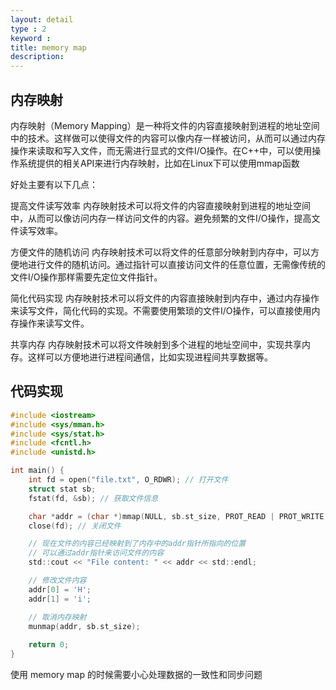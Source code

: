 ```yaml
---
layout: detail
type : 2
keyword :     
title: memory map
description: 
---
```


## 内存映射

内存映射（Memory Mapping）是一种将文件的内容直接映射到进程的地址空间中的技术。这样做可以使得文件的内容可以像内存一样被访问，从而可以通过内存操作来读取和写入文件，而无需进行显式的文件I/O操作。在C++中，可以使用操作系统提供的相关API来进行内存映射，比如在Linux下可以使用mmap函数

好处主要有以下几点：

提高文件读写效率
内存映射技术可以将文件的内容直接映射到进程的地址空间中，从而可以像访问内存一样访问文件的内容。避免频繁的文件I/O操作，提高文件读写效率。

方便文件的随机访问
内存映射技术可以将文件的任意部分映射到内存中，可以方便地进行文件的随机访问。通过指针可以直接访问文件的任意位置，无需像传统的文件I/O操作那样需要先定位文件指针。

简化代码实现
内存映射技术可以将文件的内容直接映射到内存中，通过内存操作来读写文件，简化代码的实现。不需要使用繁琐的文件I/O操作，可以直接使用内存操作来读写文件。

共享内存
内存映射技术可以将文件映射到多个进程的地址空间中，实现共享内存。这样可以方便地进行进程间通信，比如实现进程间共享数据等。


## 代码实现

```c
#include <iostream>
#include <sys/mman.h>
#include <sys/stat.h>
#include <fcntl.h>
#include <unistd.h>

int main() {
    int fd = open("file.txt", O_RDWR); // 打开文件
    struct stat sb;
    fstat(fd, &sb); // 获取文件信息

    char *addr = (char *)mmap(NULL, sb.st_size, PROT_READ | PROT_WRITE, MAP_SHARED, fd, 0); // 将文件映射到内存
    close(fd); // 关闭文件

    // 现在文件的内容已经映射到了内存中的addr指针所指向的位置
    // 可以通过addr指针来访问文件的内容
    std::cout << "File content: " << addr << std::endl;

    // 修改文件内容
    addr[0] = 'H';
    addr[1] = 'i';

    // 取消内存映射
    munmap(addr, sb.st_size);
    
    return 0;
}
```

使用 memory map 的时候需要小心处理数据的一致性和同步问题